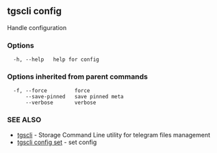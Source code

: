 ## tgscli config

Handle configuration

### Options

```
  -h, --help   help for config
```

### Options inherited from parent commands

```
  -f, --force         force
      --save-pinned   save pinned meta
      --verbose       verbose
```

### SEE ALSO

* [tgscli](tgscli.md)	 - Storage Command Line utility for telegram files management
* [tgscli config set](tgscli_config_set.md)	 - set config

